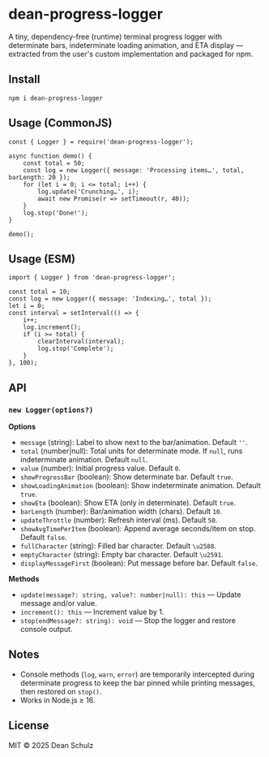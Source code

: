 # dean-progress-logger

A tiny, dependency-free (runtime) terminal progress logger with determinate bars, indeterminate loading animation, and ETA display — extracted from the user's custom implementation and packaged for npm.

## Install

    npm i dean-progress-logger

## Usage (CommonJS)

    const { Logger } = require('dean-progress-logger');

    async function demo() {
        const total = 50;
        const log = new Logger({ message: 'Processing items…', total, barLength: 20 });
        for (let i = 0; i <= total; i++) {
            log.update('Crunching…', i);
            await new Promise(r => setTimeout(r, 40));
        }
        log.stop('Done!');
    }

    demo();

## Usage (ESM)

    import { Logger } from 'dean-progress-logger';

    const total = 10;
    const log = new Logger({ message: 'Indexing…', total });
    let i = 0;
    const interval = setInterval(() => {
        i++;
        log.increment();
        if (i >= total) {
            clearInterval(interval);
            log.stop('Complete');
        }
    }, 100);

## API

### `new Logger(options?)`

**Options**

- `message` (string): Label to show next to the bar/animation. Default `''`.
- `total` (number|null): Total units for determinate mode. If `null`, runs indeterminate animation. Default `null`.
- `value` (number): Initial progress value. Default `0`.
- `showProgressBar` (boolean): Show determinate bar. Default `true`.
- `showLoadingAnimation` (boolean): Show indeterminate animation. Default `true`.
- `showEta` (boolean): Show ETA (only in determinate). Default `true`.
- `barLength` (number): Bar/animation width (chars). Default `10`.
- `updateThrottle` (number): Refresh interval (ms). Default `50`.
- `showAvgTimePerItem` (boolean): Append average seconds/item on stop. Default `false`.
- `fullCharacter` (string): Filled bar character. Default `\u2588`.
- `emptyCharacter` (string): Empty bar character. Default `\u2591`.
- `displayMessageFirst` (boolean): Put message before bar. Default `false`.

**Methods**

- `update(message?: string, value?: number|null): this` — Update message and/or value.
- `increment(): this` — Increment value by 1.
- `stop(endMessage?: string): void` — Stop the logger and restore console output.

## Notes

- Console methods (`log`, `warn`, `error`) are temporarily intercepted during determinate progress to keep the bar pinned while printing messages, then restored on `stop()`.
- Works in Node.js ≥ 16.

## License

MIT © 2025 Dean Schulz
